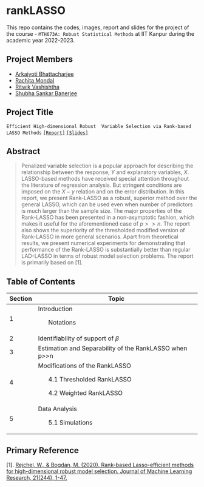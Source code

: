 # rankLASSO

This repo contains the codes, images, report and slides for the project of the course - `MTH673A: Robust Statistical Methods` at IIT Kanpur during the academic year 2022-2023.

## Project Members

  - [Arkajyoti Bhattacharjee](https://github.com/ArkaB-DS)
  - [Rachita Mondal](https://github.com/Rachita-Mondal)
  - [Ritwik Vashishtha](https://github.com/ritwikvashistha)
  - [Shubha Sankar Banerjee](https://github.com/shubha3)

## Project Title
`Efficient High-dimensional Robust  Variable Selection via Rank-based LASSO Methods` [`[Report]`](https://github.com/ArkaB-DS/rankLASSO/blob/main/Robust_Project_II.pdf) [`[Slides]`](https://github.com/ArkaB-DS/rankLASSO/blob/main/Robust_Project_II__slides_.pdf)

## Abstract
> Penalized variable selection is a popular approach for describing the relationship between the response, $Y$ and explanatory variables, $X$. LASSO-based methods have received special attention throughout the literature of regression analysis. But stringent conditions are imposed on the $X-y$ relation and on the error distribution. In this report, we present Rank-LASSO as a robust, superior method over the general LASSO, which can be used even when number of predictors is much larger than the sample size. The major properties of the Rank-LASSO has been presented in a non-asymptotic fashion, which makes it useful for the aforementioned case of $p >> n$. The report also shows the superiority of the thresholded modified version of Rank-LASSO in more general scenarios. Apart from theoretical results, we present numerical experiments for demonstrating that performance of the Rank-LASSO is substantially better than regular LAD-LASSO in terms of robust model selection problems. The report is primarily based on [1].

## Table of Contents

|**Section**|**Topic**|
|-----------|---------|
|1|Introduction <ul>Notations</ul>|
|2|Identifiability of support of $\beta$|
|3|Estimation and Separability of the RankLASSO when p>>n |
|4|Modifications of the RankLASSO <ul>4.1 Thresholded RankLASSO</ul> <ul>4.2 Weighted RankLASSO</ul>|
|5| Data Analysis <ul>5.1 Simulations</ul>|

## Primary Reference

  [1]. [Rejchel, W., & Bogdan, M. (2020). Rank-based Lasso-efficient methods for high-dimensional robust model selection. Journal of Machine Learning Research, 21(244), 1-47.](https://www.jmlr.org/papers/volume21/20-120/20-120.pdf)

